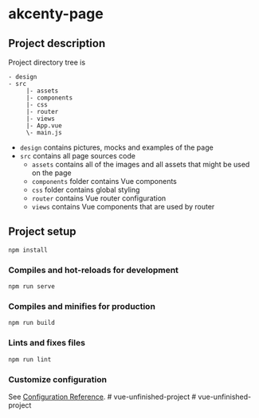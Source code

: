 # akcenty-page

## Project description
Project directory tree is 
```
- design
- src
     |- assets
     |- components
     |- css
     |- router
     |- views
     |- App.vue
     \- main.js
```
* `design` contains pictures, mocks and examples of the page
* `src` contains all page sources code
  * `assets` contains all of the images and all assets that might be used on the page
  * `components` folder contains Vue components
  * `css` folder contains global styling
  * `router` contains Vue router configuration
  * `views` contains Vue components that are used by router

## Project setup
```
npm install
```

### Compiles and hot-reloads for development
```
npm run serve
```

### Compiles and minifies for production
```
npm run build
```

### Lints and fixes files
```
npm run lint
```

### Customize configuration
See [Configuration Reference](https://cli.vuejs.org/config/).
#   v u e - u n f i n i s h e d - p r o j e c t  
 #   v u e - u n f i n i s h e d - p r o j e c t  
 